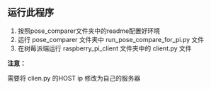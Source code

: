 ## 运行此程序

1. 按照pose_comparer文件夹中的readme配置好环境
2. 运行 pose_comparer 文件夹中 run_pose_compare_for_pi.py 文件
3. 在树莓派端运行 raspberry_pi_client 文件夹中的 client.py 文件

**注意：**

需要将 clien.py 的HOST ip 修改为自己的服务器


